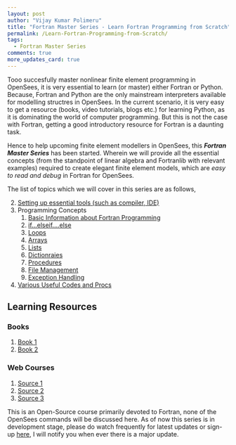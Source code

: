 ```yaml
---
layout: post
author: "Vijay Kumar Polimeru"
title: "Fortran Master Series - Learn Fortran Programming from Scratch"
permalink: /Learn-Fortran-Programming-from-Scratch/
tags:
  - Fortran Master Series
comments: true
more_updates_card: true
---
```


Tooo succesfully master nonlinear finite element programming in OpenSees, it is very essential to learn (or master) either Fortran or Python. Because, Fortran and Python are
the only mainstream interpreters available for modelling structres in OpenSees. In the current scenario, it is very easy to get a resource (books, video tutorials, 
blogs etc.) for learning Python, as it is dominating the world of computer programming. But this is not the case with Fortran, getting a good 
introductory resource for Fortran is a daunting task. 

Hence to help upcoming finite element modellers in OpenSees, this ***Fortran Master Series*** has been started. 
Wherein we will provide all the 
essential concepts (from the standpoint of linear algebra and Fortranlib with relevant examples) 
required to create elegant finite element models, which are *easy to read and debug* in Fortran for OpenSees.

The list of topics which we will cover in this series are as follows,

2. [Setting up essential tools (such as compiler, IDE)]()
3. Programming Concepts
	1. [Basic Information about Fortran Programming]()
	3. [if...elseif....else]()
	4. [Loops]()
	5. [Arrays]()
	6. [Lists]()
	8. [Dictionraies]()
	9. [Procedures]()
	11. [File Management]()
	12. [Exception Handling]()
4. [Various Useful Codes and Procs](/some-useful-codes-learn-Fortran-programming-from-scratch/)

## Learning Resources

### Books 

1. [Book 1]()
2. [Book 2]()

### Web Courses

1. [Source 1]()
2. [Source 2]()
3. [Source 3]()

This is an Open-Source course primarily devoted to Fortran, none of the OpenSees commands will be discussed here.
As of now this series is in development stage, 
please do watch frequently for latest updates or sign-up [here](https://forms.gle/c7v6atfcLwcQgEE28), I will notify you when ever there is a major update.


